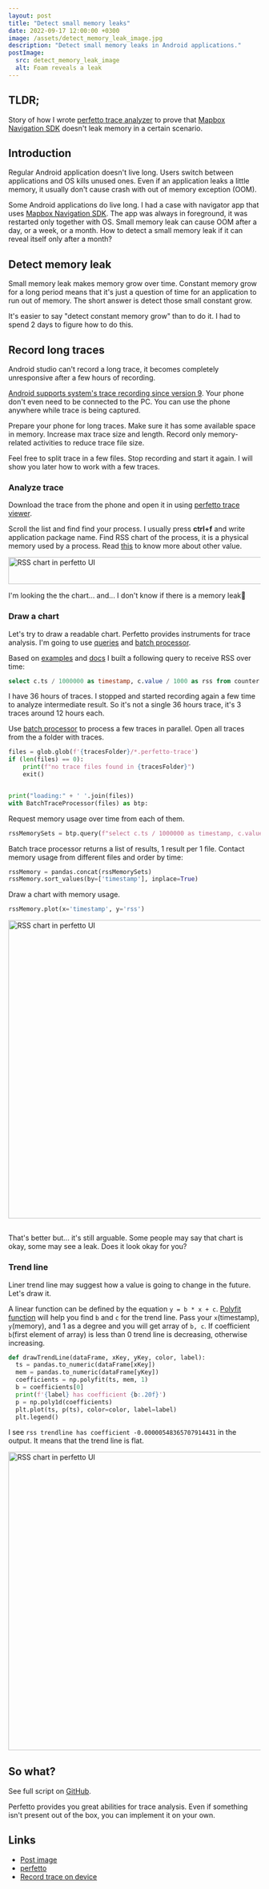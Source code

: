 ```yaml
---
layout: post
title: "Detect small memory leaks"
date: 2022-09-17 12:00:00 +0300
image: /assets/detect_memory_leak_image.jpg
description: "Detect small memory leaks in Android applications."
postImage:
  src: detect_memory_leak_image
  alt: Foam reveals a leak
---
```


## TLDR;

Story of how I wrote [perfetto trace analyzer](https://gist.github.com/VysotskiVadim/31a3de8fd38729f179750b9dfed689e3) to prove that [Mapbox Navigation SDK](https://github.com/mapbox/mapbox-navigation-android) doesn't leak memory in a certain scenario.

## Introduction

Regular Android application doesn't live long.
Users switch between applications and OS kills unused ones.
Even if an application leaks a little memory, it usually don't cause crash with out of memory exception (OOM).

Some Android applications do live long.
I had a case with navigator app that uses [Mapbox Navigation SDK](https://github.com/mapbox/mapbox-navigation-android).
The app was always in foreground, it was restarted only together with OS.
Small memory leak can cause OOM after a day, or a week, or a month.
How to detect a small memory leak if it can reveal itself only after a month?

## Detect memory leak

Small memory leak makes memory grow over time.
Constant memory grow for a long period means that it's just a question of time for an application to run out of memory.
The short answer is detect those small constant grow.

It's easier to say "detect constant memory grow" than to do it.
I had to spend 2 days to figure how to do this.


## Record long traces

Android studio can't record a long trace,
it becomes completely unresponsive after a few hours of recording.

[Android supports system's trace recording since version 9](https://developer.android.com/topic/performance/tracing/on-device).
Your phone don't even need to be connected to the PC.
You can use the phone anywhere while trace is being captured.

Prepare your phone for long traces.
Make sure it has some available space in memory.
Increase max trace size and length.
Record only memory-related activities to reduce trace file size.

Feel free to split trace in a few files.
Stop recording and start it again.
I will show you later how to work with a few traces.

### Analyze trace

Download the trace from the phone and open it in using [perfetto trace viewer](https://ui.perfetto.dev/).


Scroll the list and find find your process.
I usually press **ctrl+f** and write application package name.
Find RSS chart of the process, it is a physical memory used by a process.
Read [this](https://perfetto.dev/docs/case-studies/memory#linux-memory-management) to know more about other value.


<div style="overflow-x: auto;">
  <img
    height="54"
    width="3570"
    style="max-width: none"
    src="{{site.images.baseUrl}}/detect_memory_leak_rss_chart_perfetto.jpg"
    alt="RSS chart in perfetto UI">
</div>

I'm looking the the chart... and...
I don't know if there is a memory leak🥲

### Draw a chart

Let's try to draw a readable chart.
Perfetto provides instruments for trace analysis.
I'm going to use [queries](https://perfetto.dev/docs/analysis/trace-processor) and [batch processor](https://perfetto.dev/docs/analysis/batch-trace-processor).

Based on [examples](https://perfetto.dev/docs/data-sources/memory-counters#sql) and [docs](https://perfetto.dev/docs/analysis/sql-tables) I built a following query to receive RSS over time:
```sql
select c.ts / 1000000 as timestamp, c.value / 1000 as rss from counter as c left join process_counter_track as t on c.track_id = t.id left join process as p using (upid) where t.name like 'mem.rss' and p.name like '{packageName}' order by c.ts
```

I have 36 hours of traces.
I stopped and started recording again a few time to analyze intermediate result.
So it's not a single 36 hours trace, it's 3 traces around 12 hours each. 

Use [batch processor](https://perfetto.dev/docs/analysis/batch-trace-processor) to process a few traces in parallel.
Open all traces from the a folder with traces.

```python
files = glob.glob(f'{tracesFolder}/*.perfetto-trace')
if (len(files) == 0):
    print(f"no trace files found in {tracesFolder}")
    exit()


print("loading:" + ' '.join(files))
with BatchTraceProcessor(files) as btp:
```

Request memory usage over time from each of them.
```python
rssMemorySets = btp.query(f"select c.ts / 1000000 as timestamp, c.value / 1000 as rss from counter as c left join process_counter_track as t on c.track_id = t.id left join process as p using (upid) where t.name like 'mem.rss' and p.name like '{packageName}' order by c.ts")
```

Batch trace processor returns a list of results, 1 result per 1 file.
Contact memory usage from different files and order by time:

```python
rssMemory = pandas.concat(rssMemorySets)
rssMemory.sort_values(by=['timestamp'], inplace=True)
```

Draw a chart with memory usage.
```python
rssMemory.plot(x='timestamp', y='rss')
```

<div style="overflow-x: auto; margin-bottom: 30px">
  <img
    height="596"
    width="3986"
    style="max-width: none"
    src="{{site.images.baseUrl}}/detect_memory_leak_custom_chart.jpg"
    alt="RSS chart in perfetto UI">
</div>


That's better but... it's still arguable.
Some people may say that chart is okay, some may see a leak.
Does it look okay for you?

### Trend line

Liner trend line may suggest how a value is going to change in the future.
Let's draw it.

A linear function can be defined by the equation `y = b * x + c`.
[Polyfit function](https://numpy.org/doc/stable/reference/generated/numpy.polyfit.html) will help you find `b` and `c` for the trend line.
Pass your `x`(timestamp), `y`(memory), and 1 as a degree and you will get array of `b, c`.
If coefficient `b`(first element of array) is less than 0 trend line is decreasing, otherwise increasing.

```python
def drawTrendLine(dataFrame, xKey, yKey, color, label):
  ts = pandas.to_numeric(dataFrame[xKey])
  mem = pandas.to_numeric(dataFrame[yKey])
  coefficients = np.polyfit(ts, mem, 1)
  b = coefficients[0]
  print(f'{label} has coefficient {b:.20f}')
  p = np.poly1d(coefficients)
  plt.plot(ts, p(ts), color=color, label=label)
  plt.legend()
```

I see `rss trendline has coefficient -0.00000548365707914431` in the output.
It means that the trend line is flat.

<div style="overflow-x: auto; margin-bottom: 30px">
  <img
    height="596"
    width="3986"
    style="max-width: none"
    src="{{site.images.baseUrl}}/detect_memory_leak_custom_chart_with_tendline.jpg"
    alt="RSS chart in perfetto UI">
</div>


## So what?

See full script on [GitHub](https://gist.github.com/VysotskiVadim/31a3de8fd38729f179750b9dfed689e3).

Perfetto provides you great abilities for trace analysis.
Even if something isn't present out of the box, you can implement it on your own.

## Links

* [Post image](https://flic.kr/p/FJgT4s)
* [perfetto](https://perfetto.dev/)
* [Record trace on device](https://developer.android.com/topic/performance/tracing/on-device)